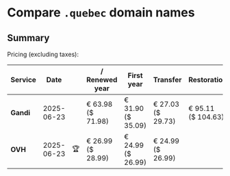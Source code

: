 # Compare `.quebec` domain names

## Summary

Pricing (excluding taxes):

| Service | Date |  | / Renewed year | First year | Transfer | Restoration |
|--|--|--|--|--|--|--|
| **Gandi** | 2025-06-23 |  | € 63.98<br>($ 71.98) | € 31.90<br>($ 35.09) | € 27.03<br>($ 29.73) | € 95.11<br>($ 104.63) |
| **OVH** | 2025-06-23 | 🏆 | € 26.99<br>($ 28.99) | € 24.99<br>($ 26.99) | € 24.99<br>($ 26.99) |  |
